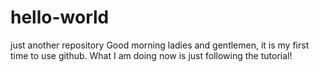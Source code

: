 # hello-world
just another repository
Good morning ladies and gentlemen, it is my first time to use github. What I am doing now is just following the tutorial!
